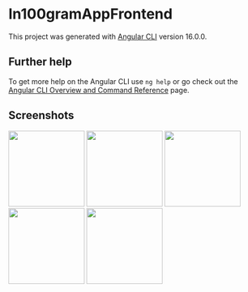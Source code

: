 # In100gramAppFrontend

This project was generated with [Angular CLI](https://github.com/angular/angular-cli) version 16.0.0.

## Further help

To get more help on the Angular CLI use `ng help` or go check out the [Angular CLI Overview and Command Reference](https://angular.io/cli) page.

## Screenshots 
<img src="https://github.com/roman-andriiv/In100gram-app-frontend/assets/63511356/f2b16c31-c8eb-4d14-a125-d1742c0fbacf" height="150">
<img src="https://github.com/roman-andriiv/In100gram-app-frontend/assets/63511356/17d15989-f457-4db9-82d7-e413939bfacf" height="150">
<img src="https://github.com/roman-andriiv/In100gram-app-frontend/assets/63511356/ac267cf0-7f7f-4d3b-816b-24d720f6aeb1" height="150">
<img src="https://github.com/roman-andriiv/In100gram-app-frontend/assets/63511356/b88d4d3e-9677-4e37-b899-f077967d53df" height="150">
<img src="https://github.com/roman-andriiv/In100gram-app-frontend/assets/63511356/1b47c856-10fe-4414-9264-ede5fe57baf9" height="150">



